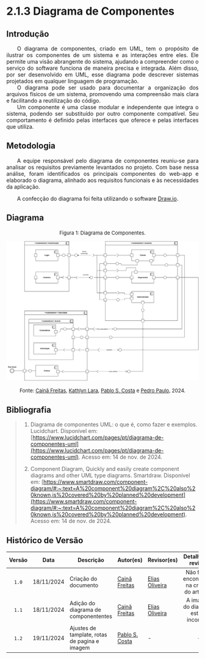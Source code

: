 # 2.1.3 Diagrama de Componentes

## Introdução

<p align="justify">&emsp;&emsp;O diagrama de componentes, criado em UML, tem o propósito de ilustrar os componentes de um sistema e as interações entre eles. Ele permite uma visão abrangente do sistema, ajudando a compreender como o serviço do software funciona de maneira precisa e integrada. Além disso, por ser desenvolvido em UML, esse diagrama pode descrever sistemas projetados em qualquer linguagem de programação.<br>
&emsp;&emsp;O diagrama pode ser usado para documentar a organização dos arquivos físicos de um sistema, promovendo uma compreensão mais clara e facilitando a reutilização do código.<br>
&emsp;&emsp;Um componente é uma classe modular e independente que integra o sistema, podendo ser substituído por outro componente compatível. Seu comportamento é definido pelas interfaces que oferece e pelas interfaces que utiliza.</p>

## Metodologia

<p align="justify">&emsp;&emsp;A equipe responsável pelo diagrama de componentes reuniu-se para analisar os requisitos previamente levantados no projeto. Com base nessa análise, foram identificados os principais componentes do web-app e elaborado o diagrama, alinhado aos requisitos funcionais e às necessidades da aplicação.</p>

<p align="justify">&emsp;&emsp;A confecção do diagrama foi feita utilizando o software <a href="https://app.diagrams.net/" target="blank">Draw.io</a>.</p>

## Diagrama

<font size="2"><p style="text-align: center">Figura 1: Diagrama de Componentes.</p></font>

<center>

![Diagrama de Componentes](./assets/Diagrama_de_Componente.svg)


</center>

<font size="2"><p style="text-align: center">Fonte: [Cainã Freitas](https://github.com/freitasc), [Kathlyn Lara](https://github.com/klmurussi), [Pablo S. Costa](https://github.com/pabloheika) e [Pedro Paulo](https://github.com/Pedrin0030), 2024.</p></font>

## Bibliografia

> 1. Diagrama de componentes UML: o que é, como fazer e exemplos. Lucidchart. Disponível em: [https://www.lucidchart.com/pages/pt/diagrama-de-componentes-uml](https://www.lucidchart.com/pages/pt/diagrama-de-componentes-uml). Acesso em: 14 de nov. de 2024.
>
> 2. Component Diagram, Quickly and easily create component diagrams and other UML type diagrams. Smartdraw. Disponível em: [https://www.smartdraw.com/component-diagram/#:~:text=A%20component%20diagram%2C%20also%20known,is%20covered%20by%20planned%20development](https://www.smartdraw.com/component-diagram/#:~:text=A%20component%20diagram%2C%20also%20known,is%20covered%20by%20planned%20development). Acesso em: 14 de nov. de 2024.
>

## Histórico de Versão

| Versão | Data | Descrição | Autor(es) | Revisor(es) | Detalhes da revisão |
| :----: | :--: | --------- | ----------- | ------ | :---: |
|`1.0`| 18/11/2024 | Criação do documento| [Cainã Freitas][CainaGH] | [Elias Oliveira][EliasGH] | Não foram encontrados na criação do artefato. |
|`1.1`| 18/11/2024 | Adição do diagrama de componententes | [Cainã Freitas][CainaGH] | [Elias Oliveira][EliasGH] | A imagem do diagrama estava incorreta. |
|`1.2`| 19/11/2024 | Ajustes de tamplate, rotas de pagina e imagem | [Pablo S. Costa][PabloGH] | - | - |

[AnaGH]: https://github.com/analufernanndess
[CainaGH]: https://github.com/freitasc
[ClaudioGH]: https://github.com/claudiohsc
[EliasGH]: https://github.com/EliasOliver21
[GuilhermeGH]: https://github.com/gmeister18
[JoelGH]: https://github.com/JoelSRangel
[KathlynGH]: https://github.com/klmurussi
[PabloGH]: https://github.com/pabloheika
[PedroGH]: https://github.com/pedro-rodiguero
[PedroPGH]: https://github.com/Pedrin0030
[PedroGH]: https://github.com/pabloheika
[SamuelGH]: https://github.com/samuelalvess
[TalesGH]: https://github.com/TalesRG